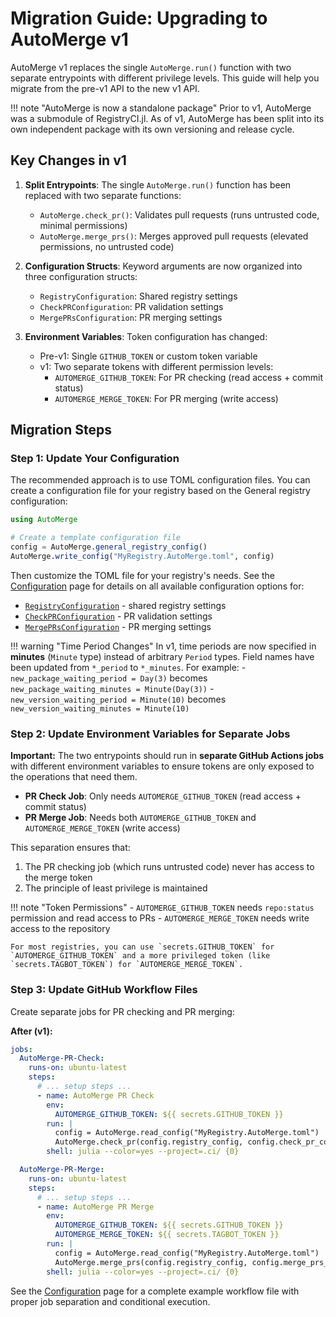 # Migration Guide: Upgrading to AutoMerge v1

AutoMerge v1 replaces the single `AutoMerge.run()` function with two separate entrypoints with different privilege levels. This guide will help you migrate from the pre-v1 API to the new v1 API.

!!! note "AutoMerge is now a standalone package"
    Prior to v1, AutoMerge was a submodule of RegistryCI.jl. As of v1, AutoMerge has been split into its own independent package with its own versioning and release cycle.

## Key Changes in v1

1. **Split Entrypoints**: The single `AutoMerge.run()` function has been replaced with two separate functions:
   - `AutoMerge.check_pr()`: Validates pull requests (runs untrusted code, minimal permissions)
   - `AutoMerge.merge_prs()`: Merges approved pull requests (elevated permissions, no untrusted code)

2. **Configuration Structs**: Keyword arguments are now organized into three configuration structs:
   - `RegistryConfiguration`: Shared registry settings
   - `CheckPRConfiguration`: PR validation settings
   - `MergePRsConfiguration`: PR merging settings

3. **Environment Variables**: Token configuration has changed:
   - Pre-v1: Single `GITHUB_TOKEN` or custom token variable
   - v1: Two separate tokens with different permission levels:
     - `AUTOMERGE_GITHUB_TOKEN`: For PR checking (read access + commit status)
     - `AUTOMERGE_MERGE_TOKEN`: For PR merging (write access)

## Migration Steps

### Step 1: Update Your Configuration

The recommended approach is to use TOML configuration files. You can create a configuration file for your registry based on the General registry configuration:

```julia
using AutoMerge

# Create a template configuration file
config = AutoMerge.general_registry_config()
AutoMerge.write_config("MyRegistry.AutoMerge.toml", config)
```

Then customize the TOML file for your registry's needs. See the [Configuration](configuration.md) page for details on all available configuration options for:
- [`RegistryConfiguration`](configuration.md#AutoMerge.RegistryConfiguration) - shared registry settings
- [`CheckPRConfiguration`](configuration.md#AutoMerge.CheckPRConfiguration) - PR validation settings
- [`MergePRsConfiguration`](configuration.md#AutoMerge.MergePRsConfiguration) - PR merging settings

!!! warning "Time Period Changes"
    In v1, time periods are now specified in **minutes** (`Minute` type) instead of arbitrary `Period` types. Field names have been updated from `*_period` to `*_minutes`. For example:
    - `new_package_waiting_period = Day(3)` becomes `new_package_waiting_minutes = Minute(Day(3))`
    - `new_version_waiting_period = Minute(10)` becomes `new_version_waiting_minutes = Minute(10)`

### Step 2: Update Environment Variables for Separate Jobs

**Important:** The two entrypoints should run in **separate GitHub Actions jobs** with different environment variables to ensure tokens are only exposed to the operations that need them.

- **PR Check Job**: Only needs `AUTOMERGE_GITHUB_TOKEN` (read access + commit status)
- **PR Merge Job**: Needs both `AUTOMERGE_GITHUB_TOKEN` and `AUTOMERGE_MERGE_TOKEN` (write access)

This separation ensures that:
1. The PR checking job (which runs untrusted code) never has access to the merge token
2. The principle of least privilege is maintained

!!! note "Token Permissions"
    - `AUTOMERGE_GITHUB_TOKEN` needs `repo:status` permission and read access to PRs
    - `AUTOMERGE_MERGE_TOKEN` needs write access to the repository

    For most registries, you can use `secrets.GITHUB_TOKEN` for `AUTOMERGE_GITHUB_TOKEN` and a more privileged token (like `secrets.TAGBOT_TOKEN`) for `AUTOMERGE_MERGE_TOKEN`.

### Step 3: Update GitHub Workflow Files

Create separate jobs for PR checking and PR merging:

**After (v1):**
```yaml
jobs:
  AutoMerge-PR-Check:
    runs-on: ubuntu-latest
    steps:
      # ... setup steps ...
      - name: AutoMerge PR Check
        env:
          AUTOMERGE_GITHUB_TOKEN: ${{ secrets.GITHUB_TOKEN }}
        run: |
          config = AutoMerge.read_config("MyRegistry.AutoMerge.toml")
          AutoMerge.check_pr(config.registry_config, config.check_pr_config)
        shell: julia --color=yes --project=.ci/ {0}

  AutoMerge-PR-Merge:
    runs-on: ubuntu-latest
    steps:
      # ... setup steps ...
      - name: AutoMerge PR Merge
        env:
          AUTOMERGE_GITHUB_TOKEN: ${{ secrets.GITHUB_TOKEN }}
          AUTOMERGE_MERGE_TOKEN: ${{ secrets.TAGBOT_TOKEN }}
        run: |
          config = AutoMerge.read_config("MyRegistry.AutoMerge.toml")
          AutoMerge.merge_prs(config.registry_config, config.merge_prs_config)
        shell: julia --color=yes --project=.ci/ {0}
```

See the [Configuration](configuration.md#ci-workflow-integration) page for a complete example workflow file with proper job separation and conditional execution.
